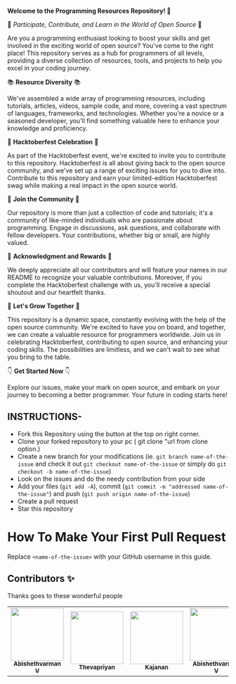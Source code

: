 
**Welcome to the Programming Resources Repository! 🚀**

🌟 *Participate, Contribute, and Learn in the World of Open Source* 🌟

Are you a programming enthusiast looking to boost your skills and get involved in the exciting world of open source? You've come to the right place! This repository serves as a hub for programmers of all levels, providing a diverse collection of resources, tools, and projects to help you excel in your coding journey.

📚 **Resource Diversity** 📚

We've assembled a wide array of programming resources, including tutorials, articles, videos, sample code, and more, covering a vast spectrum of languages, frameworks, and technologies. Whether you're a novice or a seasoned developer, you'll find something valuable here to enhance your knowledge and proficiency.

🎉 **Hacktoberfest Celebration** 🎉

As part of the Hacktoberfest event, we're excited to invite you to contribute to this repository. Hacktoberfest is all about giving back to the open source community, and we've set up a range of exciting issues for you to dive into. Contribute to this repository and earn your limited-edition Hacktoberfest swag while making a real impact in the open source world.

🤝 **Join the Community** 🤝

Our repository is more than just a collection of code and tutorials; it's a community of like-minded individuals who are passionate about programming. Engage in discussions, ask questions, and collaborate with fellow developers. Your contributions, whether big or small, are highly valued.

👏 **Acknowledgment and Rewards** 👏

We deeply appreciate all our contributors and will feature your names in our README to recognize your valuable contributions. Moreover, if you complete the Hacktoberfest challenge with us, you'll receive a special shoutout and our heartfelt thanks.

🚀 **Let's Grow Together** 🚀

This repository is a dynamic space, constantly evolving with the help of the open source community. We're excited to have you on board, and together, we can create a valuable resource for programmers worldwide. Join us in celebrating Hacktoberfest, contributing to open source, and enhancing your coding skills. The possibilities are limitless, and we can't wait to see what you bring to the table.

👇 **Get Started Now** 👇

Explore our issues, make your mark on open source, and embark on your journey to becoming a better programmer. Your future in coding starts here!

## INSTRUCTIONS-

- Fork this Repository using the button at the top on right corner.
- Clone your forked repository to your pc ( git clone "url from clone option.)
- Create a new branch for your modifications (ie. `git branch name-of-the-issue` and check it out `git checkout name-of-the-issue` or simply do `git checkout -b name-of-the-issue`)
- Look on the issues and do the needy contribution from your side
- Add your files (`git add -A`), commit (`git commit -m "addressed name-of-the-issue"`) and push (`git push origin name-of-the-issue`)
- Create a pull request
- Star this repository

# How To Make Your First Pull Request

Replace `<name-of-the-issue>` with your GitHub username in this guide.

## Contributors ✨
Thanks goes to these wonderful people 
<table>
  <tr>
    <td align="center"><a href="https://github.com/Abishethvarman"><img src="https://avatars.githubusercontent.com/u/57715922?v=4" width="120px;" alt=""/><br /><sub><b>Abishethvarman V</b></td> 
    <td align="center"><a href="https://github.com/Thevapriyan07"><img src="https://avatars.githubusercontent.com/u/57715922?v=4" width="120px;" alt=""/><br /><sub><b>Thevapriyan</b></td> 
    <td align="center"><a href="https://github.com/keshihan019"><img src="https://avatars.githubusercontent.com/u/57715922?v=4" width="120px;" alt=""/><br /><sub><b>Kajanan</b></td> 
    <td align="center"><a href="https://github.com/Abishethvarman"><img src="https://avatars.githubusercontent.com/u/57715922?v=4" width="120px;" alt=""/><br /><sub><b>Abishethvarman V</b></td> 
    <td align="center"><a href="https://github.com/Thevapriyan07"><img src="https://avatars.githubusercontent.com/u/57715922?v=4" width="120px;" alt=""/><br /><sub><b>Thevapriyan</b></td> 
    <td align="center"><a href="https://github.com/keshihan019"><img src="https://avatars.githubusercontent.com/u/57715922?v=4" width="120px;" alt=""/><br /><sub><b>Kajanan</b></td> 
    <td align="center"><a href="https://github.com/Abishethvarman"><img src="https://avatars.githubusercontent.com/u/57715922?v=4" width="120px;" alt=""/><br /><sub><b>Abishethvarman V</b></td> 
    <td align="center"><a href="https://github.com/Thevapriyan07"><img src="https://avatars.githubusercontent.com/u/57715922?v=4" width="120px;" alt=""/><br /><sub><b>Thevapriyan</b></td> 
    <td align="center"><a href="https://github.com/keshihan019"><img src="https://avatars.githubusercontent.com/u/57715922?v=4" width="120px;" alt=""/><br /><sub><b>Kajanan</b></td> 
    <td align="center"><a href="https://github.com/Abishethvarman"><img src="https://avatars.githubusercontent.com/u/57715922?v=4" width="120px;" alt=""/><br /><sub><b>Abishethvarman V</b></td> 
    <td align="center"><a href="https://github.com/Thevapriyan07"><img src="https://avatars.githubusercontent.com/u/57715922?v=4" width="120px;" alt=""/><br /><sub><b>Thevapriyan</b></td> 
    <td align="center"><a href="https://github.com/keshihan019"><img src="https://avatars.githubusercontent.com/u/57715922?v=4" width="120px;" alt=""/><br /><sub><b>Kajanan</b></td> 
  <tr>
</table> 

